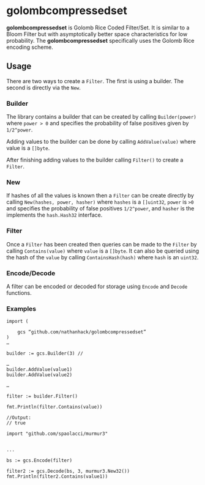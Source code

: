 # golombcompressedset
**golombcompressedset** is Golomb Rice Coded Filter/Set. It is similar to a Bloom Filter but with asymptotically better space characteristics for low probability. The **golombcompressedset** specifically uses the Golomb Rice encoding scheme.  

## Usage
There are two ways to create a `Filter`.  The first is using a builder.  The second is directly via the `New`.

### Builder
The library contains a builder that can be created by calling `Builder(power)` where `power > 0` and specifies the probability of false positives given by `1/2^power`.

Adding values to the builder can be done by calling `AddValue(value)` where value is a `[]byte`.

After finishing adding values to the builder calling `Filter()` to create a `Filter`. 


### New
If hashes of all the values is known then a `Filter` can be create directly by calling `New(hashes, power, hasher)` where `hashes` is a `[]uint32`, `power` is `>0` and specifies the probability of false positives `1/2^power`,  and `hasher` is the implements the `hash.Hash32` interface.

### Filter
Once a `Filter` has been created then queries can be made to the `Filter` by calling `Contains(value)` where `value` is a `[]byte`.  It can also be queried using the hash of the `value` by calling `ContainsHash(hash)` where `hash` is an `uint32`.


### Encode/Decode
A filter can be encoded or decoded for storage using `Encode` and `Decode` functions.


### Examples
```
import (

	gcs “github.com/nathanhack/golombcompressedset”
)
…

builder := gcs.Builder(3) //  

…
builder.AddValue(value1)
builder.AddValue(value2)

…

filter := builder.Filter()

fmt.Println(filter.Contains(value))

//Output:
// true

```

```
import "github.com/spaolacci/murmur3"


...

bs := gcs.Encode(filter)

filter2 := gcs.Decode(bs, 3, murmur3.New32())
fmt.Println(filter2.Contains(value1))

```






